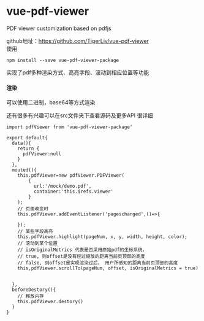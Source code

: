 # vue-pdf-viewer

PDF viewer customization based on pdfjs


github地址：https://github.com/TigerLiv/vue-pdf-viewer  
使用
```
npm install --save vue-pdf-viewer-package
```
实现了pdf多种渲染方式、高亮字段、滚动到相应位置等功能
#### 渲染
可以使用二进制，base64等方式渲染  

还有很多有兴趣可以在src文件夹下查看源码及更多API   很详细


```
import pdfViewer from 'vue-pdf-viewer-package'

export default{
  data(){
    return {
      pdfViewer:null
    }
  },
  mouted(){
    this.pdfViewer=new pdfViewer.PDFViewer(
        {
          url:'/mock/demo.pdf',
          container:'this.$refs.viewer'
        }
    );
    // 页面改变时
    this.pdfViewer.addEventListener('pageschanged',()=>{
      
    });
    // 某些字段高亮
    this.pdfViewer.highlight(pageNum, x, y, width, height, color);
    // 滚动到某个位置
    // isOriginalMetrics 代表是否采用原始pdf的坐标系统， 
    // true, 则offset是没有经过缩放的距离当前页顶部的高度
    // false, 则offset是实现渲染过后， 用户所感知的距离当前页顶部的高度
    this,pdfViewer.scrollTo(pageNum, offset, isOriginalMetrics = true)
    
  
  },
  beforeDestory(){
    // 释放内存
    this.pdfViewer.destory()
  }
}

```


